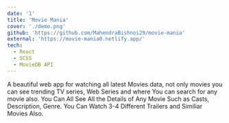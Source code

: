 ```yaml
---
date: '1'
title: 'Movie Mania'
cover: './demo.png'
github: 'https://github.com/MahendraBishnoi29/movie-mania'
external: 'https://movie-mania0.netlify.app/'
tech:
  - React
  - SCSS
  - MovieDB API
---
```


A beautiful web app for watching all latest Movies data, not only movies you can see trending TV series, Web Series and where You can search for any movie also. You Can All See All the Details of Any Movie Such as Casts, Description, Genre.
You Can Watch 3-4 Different Trailers and Similiar Movies Also.
